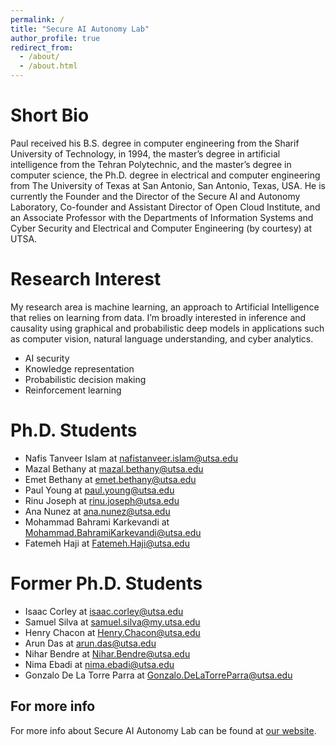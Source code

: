```yaml
---
permalink: /
title: "Secure AI Autonomy Lab"
author_profile: true
redirect_from:
  - /about/
  - /about.html
---
```


# Short Bio

Paul received his B.S. degree in computer engineering from the Sharif University of Technology, in 1994, the master’s degree in artificial intelligence from the Tehran Polytechnic, and the master’s degree in computer science, the Ph.D. degree in electrical and computer engineering from The University of Texas at San Antonio, San Antonio, Texas, USA. He is currently the Founder and the Director of the Secure AI and Autonomy Laboratory, Co-founder and Assistant Director of Open Cloud Institute, and an Associate Professor with the Departments of Information Systems and Cyber Security and Electrical and Computer Engineering (by courtesy) at UTSA.

# Research Interest

My research area is machine learning, an approach to Artificial Intelligence that relies on learning from data. I’m broadly interested in inference and causality using graphical and probabilistic deep models in applications such as computer vision, natural language understanding, and cyber analytics.

- AI security
- Knowledge representation
- Probabilistic decision making
- Reinforcement learning

# Ph.D. Students

- Nafis Tanveer Islam at <span style="color:#52adc8">nafistanveer.islam@utsa.edu</span>
- Mazal Bethany at <span style="color:#52adc8">mazal.bethany@utsa.edu</span>
- Emet Bethany at <span style="color:#52adc8">emet.bethany@utsa.edu</span>
- Paul Young at <span style="color:#52adc8">paul.young@utsa.edu</span>
- Rinu Joseph at <span style="color:#52adc8">rinu.joseph@utsa.edu</span>
- Ana Nunez at <span style="color:#52adc8">ana.nunez@utsa.edu</span>
- Mohammad Bahrami Karkevandi at <span style="color:#52adc8">Mohammad.BahramiKarkevandi@utsa.edu</span>
- Fatemeh Haji at <span style="color:#52adc8">Fatemeh.Haji@utsa.edu</span>

# Former Ph.D. Students

- Isaac Corley at <span style="color:#52adc8">isaac.corley@utsa.edu</span>
- Samuel Silva at <span style="color:#52adc8">samuel.silva@my.utsa.edu</span>
- Henry Chacon at <span style="color:#52adc8">Henry.Chacon@utsa.edu</span>
- Arun Das at <span style="color:#52adc8">arun.das@utsa.edu</span>
- Nihar Bendre at <span style="color:#52adc8">Nihar.Bendre@utsa.edu</span>
- Nima Ebadi at <span style="color:#52adc8">nima.ebadi@utsa.edu</span>
- Gonzalo De La Torre Parra at <span style="color:#52adc8">Gonzalo.DeLaTorreParra@utsa.edu</span>

## For more info

For more info about Secure AI Autonomy Lab can be found at [our website](https://vohongthinh2011.github.io/PeymanNajafirad/).
